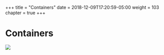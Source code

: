 +++
title = "Containers"
date = 2018-12-09T17:20:59-05:00
weight = 103
chapter = true
+++

# Containers

![](/docker-k8s-presentation/images/docker/containers.png)
